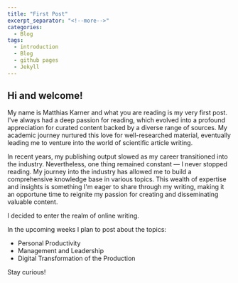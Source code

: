 ```yaml
---
title: "First Post"
excerpt_separator: "<!--more-->"
categories:
  - Blog
tags:
  - introduction
  - Blog
  - github pages
  - Jekyll
---
```


## Hi and welcome!

My name is Matthias Karner and what you are reading is my very first post. I've always had a deep passion for reading, which evolved into a profound appreciation for curated content backed by a diverse range of sources. My academic journey nurtured this love for well-researched material, eventually leading me to venture into the world of scientific article writing.

In recent years, my publishing output slowed as my career transitioned into the industry. Nevertheless, one thing remained constant — I never stopped reading. My journey into the industry has allowed me to build a comprehensive knowledge base in various topics. This wealth of expertise and insights is something I'm eager to share through my writing, making it an opportune time to reignite my passion for creating and disseminating valuable content.

I decided to enter the realm of online writing.

In the upcoming weeks I plan to post about the topics:
- Personal Productivity
- Management and Leadership
- Digital Transformation of the Production

Stay curious!
